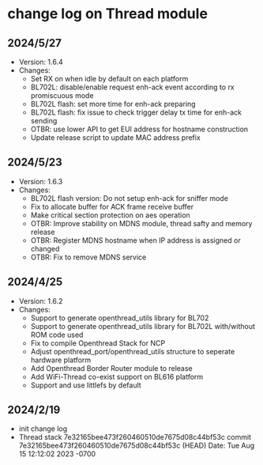 # change log on Thread module

## 2024/5/27
- Version: 1.6.4
- Changes:
  - Set RX on when idle by default on each platform
  - BL702L: disable/enable request enh-ack event according to rx promiscuous mode
  - BL702L flash: set more time for enh-ack preparing
  - BL702L flash: fix issue to check trigger delay tx time for enh-ack sending
  - OTBR: use lower API to get EUI address for hostname construction
  - Update release script to update MAC address prefix

## 2024/5/23
- Version: 1.6.3
- Changes:
  - BL702L flash version: Do not setup enh-ack for sniffer mode
  - Fix to allocate buffer for ACK frame receive buffer
  - Make critical section protection on aes operation
  - OTBR: Improve stability on MDNS module, thread safty and memory release
  - OTBR: Register MDNS hostname when IP address is assigned or changed
  - OTBR: Fix to remove MDNS service

## 2024/4/25
- Version: 1.6.2
- Changes:
  - Support to generate openthread_utils library for BL702
  - Support to generate openthread_utils library for BL702L with/without ROM code used
  - Fix to compile Openthread Stack for NCP
  - Adjust openthread_port/openthread_utils structure to seperate hardware platform
  - Add Openthread Border Router module to release
  - Add WiFi-Thread co-exist support on BL616 platform
  - Support and use littlefs by default

## 2024/2/19
- init change log
- Thread stack
7e32165bee473f260460510de7675d08c44bf53c
commit 7e32165bee473f260460510de7675d08c44bf53c (HEAD)
Date:   Tue Aug 15 12:12:02 2023 -0700
